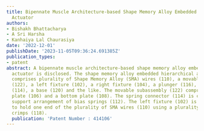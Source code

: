 ```yaml
---
title: Bipennate Muscle Architecture-based Shape Memory Alloy Embedded Hierarchical
  Actuator
authors:
- Bishakh Bhattacharya
- A Sri Harsha
- Kanhaiya Lal Chaurasiya
date: '2022-12-01'
publishDate: '2023-11-05T09:36:24.691385Z'
publication_types:
- patent
abstract: A bipennate muscle architecture-based shape memory alloy embedded hierarchical
  actuator is disclosed. The shape memory alloy embedded hierarchical actuator (100)
  comprises plurality of Shape Memory Alloy (SMA) wires (110), a movable subassembly
  (122), a left fixture (102), a right fixture (104), a plunger (116), a spring connector
  (114), a base (120) and the like. The movable subassembly (122) comprises a top
  plate (106) and a bottom plate (108). The spring connector (114) is configured to
  support arrangement of bias springs (112). The left fixture (102) is configured
  to hold one end of the plurality of SMA wires (110) using a plurality of terminal
  crimps (118).
  publication: 'Patent Number : 414106'
---
```

